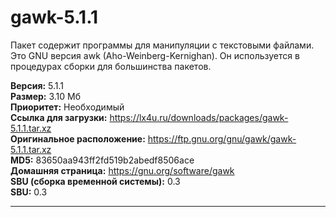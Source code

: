 # gawk-5.1.1
Пакет содержит программы для манипуляции с текстовыми файлами. Это GNU версия awk (Aho-Weinberg-Kernighan). Он используется в процедурах сборки для большинства пакетов.

**Версия:** 5.1.1<br />
**Размер:** 3.10 Мб<br />
**Приоритет:** Необходимый<br />
**Ссылка для загрузки:** https://lx4u.ru/downloads/packages/gawk-5.1.1.tar.xz<br />
**Оригинальное расположение:** https://ftp.gnu.org/gnu/gawk/gawk-5.1.1.tar.xz<br/>
**MD5:** 83650aa943ff2fd519b2abedf8506ace<br />
**Домашняя страница:** https://gnu.org/software/gawk
<br />**SBU (сборка временной системы):** 0.3<br />
**SBU:** 0.3

***
